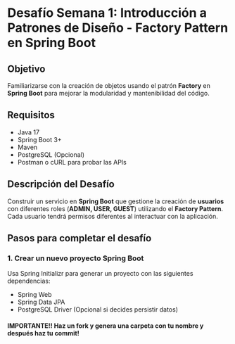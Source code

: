 # Desafío Semana 1: Introducción a Patrones de Diseño - Factory Pattern en Spring Boot

## Objetivo
Familiarizarse con la creación de objetos usando el patrón **Factory** en **Spring Boot** para mejorar la modularidad y mantenibilidad del código.

## Requisitos
- Java 17
- Spring Boot 3+
- Maven
- PostgreSQL (Opcional)
- Postman o cURL para probar las APIs

## Descripción del Desafío
Construir un servicio en **Spring Boot** que gestione la creación de **usuarios** con diferentes roles (**ADMIN, USER, GUEST**) utilizando el **Factory Pattern**. Cada usuario tendrá permisos diferentes al interactuar con la aplicación.

## Pasos para completar el desafío

### 1. Crear un nuevo proyecto Spring Boot
Usa Spring Initializr para generar un proyecto con las siguientes dependencias:
- Spring Web
- Spring Data JPA
- PostgreSQL Driver (Opcional si decides persistir datos)

#### IMPORTANTE!! Haz un fork y genera una carpeta con tu nombre y después haz tu commit!
